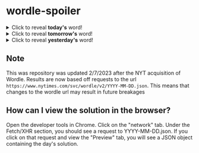 # wordle-spoiler

<details>
  <summary>Click to reveal <b>today's</b> word!</summary>
  <br>
  <b> niche </b>
</details>

<details>
  <summary>Click to reveal <b>tomorrow's</b> word!</summary>
  <br>
  <b> spine </b>
</details>

<details>
  <summary>Click to reveal <b>yesterday's</b> word!</summary>
  <br>
  <b> going </b>
</details>

## Note
This was repository was updated 2/7/2023 after the NYT acquisition of Wordle. Results are now based off requests to the url `https://www.nytimes.com/svc/wordle/v2/YYYY-MM-DD.json`. This means that changes to the wordle url may result in future breakages

## How can I view the solution in the browser?
Open the developer tools in Chrome. Click on the "network" tab. Under the Fetch/XHR section, you should see a request to YYYY-MM-DD.json. If you click on that request and view the "Preview" tab, you will see a JSON object containing the day's solution.